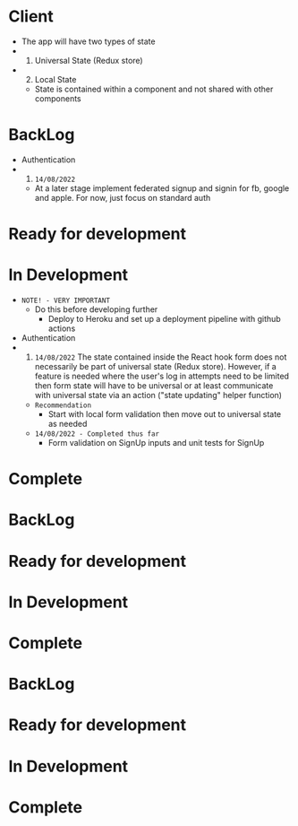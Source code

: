 <!-- App architecture -->
# Client 
- The app will have two types of state 
- 1. Universal State (Redux store)
- 2. Local State 
    - State is contained within a component and not shared with other components 

<!-- Features -->
# BackLog
- Authentication
- 1. `14/08/2022`
    - At a later stage implement federated signup and signin for fb, google and apple. For now, just focus on standard auth 
# Ready for development
# In Development
- `NOTE! - VERY IMPORTANT`
    - Do this before developing further
        - Deploy to Heroku and set up a deployment pipeline with github actions 
- Authentication
- 1. `14/08/2022` The state contained inside the React hook form does not necessarily be part of universal state (Redux store). However, if a feature is needed where the user's log in attempts need to be limited then form state will have to be universal or at least communicate with universal state via an action ("state updating" helper function)
    - `Recommendation`
        - Start with local form validation then move out to universal state as needed 
    - `14/08/2022 - Completed thus far`
        - Form validation on SignUp inputs and unit tests for SignUp 
# Complete
 
<!-- Bugs -->
# BackLog
# Ready for development
# In Development 
# Complete

<!-- Chores -->
# BackLog
# Ready for development
# In Development 
# Complete